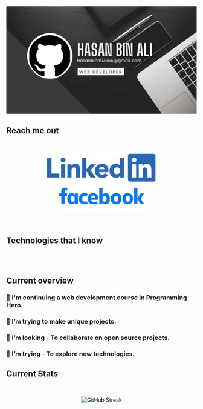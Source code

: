 <a href="https://www.facebook.com/hasan.binali.311">
<img src="https://raw.githubusercontent.com/Hasan9955/Hasan9955/main/images/cover.png" />
</a>


## Reach me out

<br />

[<p align="center"><img height="75" src="https://github.com/Hasan9955/Hasan9955/blob/main/images/linkedin.png">](https://www.linkedin.com/in/hasan-bin-ali-303b82299)[<img height="75" src="https://github.com/Hasan9955/Hasan9955/blob/main/images/facebook1.png">](https://www.facebook.com/hasan.binali.311)

<br />

## Technologies that I know

<br>

<br/>

## Current overview


### 🔭 I'm continuing a web development course in Programming Hero. 
### 🌱 I’m trying to make unique projects.
### 👯 I’m looking - To collaborate on open source projects. 
### 🤔 I’m trying - To explore new technologies.  

## Current Stats

<br />
<p align="center">
  <img width="60%" src="https://github-readme-streak-stats.herokuapp.com?user=Hasan9955" alt="GitHub Streak" />
</p>


